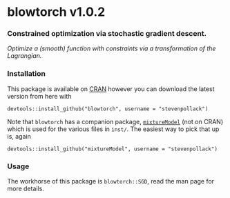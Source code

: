 blowtorch v1.0.2
=========
### Constrained optimization via stochastic gradient descent.
_Optimize a (smooth) function with constraints via a transformation of the Lagrangian._

### Installation
This package is available on [CRAN](http://cran.r-project.org/web/packages/blowtorch/index.html) however you can download the latest version from here with 

```
devtools::install_github("blowtorch", username = "stevenpollack")
```

Note that `blowtorch` has a companion package, [`mixtureModel`](https://github.com/stevenpollack/mixtureModel) (not on CRAN) which is used for the various files in `inst/`. The easiest way to pick that up is, again

```
devtools::install_github("mixtureModel", username = "stevenpollack")
```

### Usage
The workhorse of this package is `blowtorch::SGD`, read the man page for more details.
